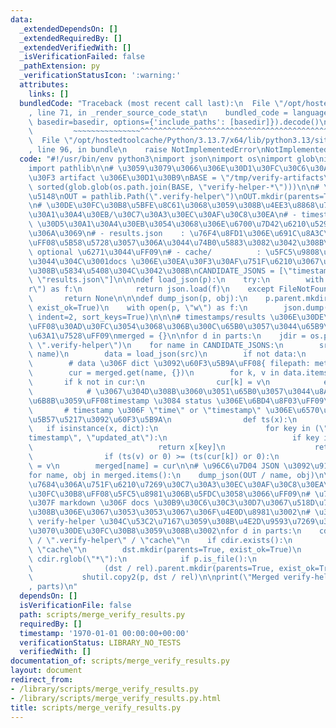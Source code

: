 ```yaml
---
data:
  _extendedDependsOn: []
  _extendedRequiredBy: []
  _extendedVerifiedWith: []
  _isVerificationFailed: false
  _pathExtension: py
  _verificationStatusIcon: ':warning:'
  attributes:
    links: []
  bundledCode: "Traceback (most recent call last):\n  File \"/opt/hostedtoolcache/Python/3.13.7/x64/lib/python3.13/site-packages/onlinejudge_verify/documentation/build.py\"\
    , line 71, in _render_source_code_stat\n    bundled_code = language.bundle(stat.path,\
    \ basedir=basedir, options={'include_paths': [basedir]}).decode()\n          \
    \         ~~~~~~~~~~~~~~~^^^^^^^^^^^^^^^^^^^^^^^^^^^^^^^^^^^^^^^^^^^^^^^^^^^^^^^^^^^^^^^^^^\n\
    \  File \"/opt/hostedtoolcache/Python/3.13.7/x64/lib/python3.13/site-packages/onlinejudge_verify/languages/python.py\"\
    , line 96, in bundle\n    raise NotImplementedError\nNotImplementedError\n"
  code: "#!/usr/bin/env python3\nimport json\nimport os\nimport glob\nimport shutil\n\
    import pathlib\n\n# \u3059\u3079\u3066\u306E\u30D1\u30FC\u30C6\u30A3\u30B7\u30E7\
    \u30F3 artifact \u306E\u30D1\u30B9\nBASE = \"/tmp/verify-artifacts\"\nparts =\
    \ sorted(glob.glob(os.path.join(BASE, \"verify-helper-*\")))\n\n# \u51FA\u529B\
    \u5148\nOUT = pathlib.Path(\".verify-helper\")\nOUT.mkdir(parents=True, exist_ok=True)\n\
    \n# \u30DE\u30FC\u30B8\u5BFE\u8C61\u3068\u3059\u308B\u4EE3\u8868\u7684\u306A\u30D5\
    \u30A1\u30A4\u30EB/\u30C7\u30A3\u30EC\u30AF\u30C8\u30EA\n# - timestamps.json:\
    \ \u30D5\u30A1\u30A4\u30EB\u3054\u3068\u306E\u6700\u7D42\u6210\u529F\u6642\u523B\
    \u306A\u3069\n# - results.json    : \u76F4\u8FD1\u306E\u691C\u8A3C\u7D50\u679C\
    \uFF08\u5B58\u5728\u3057\u306A\u3044\u74B0\u5883\u3082\u3042\u308B\u306E\u3067\
    \ optional \u6271\u3044\uFF09\n# - cache/          : \u5FC5\u9808\u3067\u306F\u306A\
    \u3044\u304C\u3001docs \u306E\u30EA\u30F3\u30AF\u751F\u6210\u3067\u4F7F\u308F\u308C\
    \u308B\u5834\u5408\u304C\u3042\u308B\nCANDIDATE_JSONS = [\"timestamps.json\",\
    \ \"results.json\"]\n\n\ndef load_json(p):\n    try:\n        with open(p, \"\
    r\") as f:\n            return json.load(f)\n    except FileNotFoundError:\n \
    \       return None\n\n\ndef dump_json(p, obj):\n    p.parent.mkdir(parents=True,\
    \ exist_ok=True)\n    with open(p, \"w\") as f:\n        json.dump(obj, f, ensure_ascii=False,\
    \ indent=2, sort_keys=True)\n\n\n# timestamps/results \u306E\u30DE\u30FC\u30B8\
    \uFF08\u30AD\u30FC\u3054\u3068\u306B\u300C\u65B0\u3057\u3044\u65B9\u300D\u3092\
    \u63A1\u7528\uFF09\nmerged = {}\n\nfor d in parts:\n    jdir = os.path.join(d,\
    \ \".verify-helper\")\n    for name in CANDIDATE_JSONS:\n        src = os.path.join(jdir,\
    \ name)\n        data = load_json(src)\n        if not data:\n            continue\n\
    \        # data \u306F dict \u3092\u60F3\u5B9A\uFF08{ filepath: meta }\uFF09\n\
    \        cur = merged.get(name, {})\n        for k, v in data.items():\n     \
    \       if k not in cur:\n                cur[k] = v\n            else:\n    \
    \            # \u3067\u304D\u308B\u3060\u3051\u65B0\u3057\u3044\u8A18\u9332\u3092\
    \u6B8B\u3059\uFF08timestamp \u3084 status \u306E\u6BD4\u8F03\uFF09\n         \
    \       # timestamp \u306F \"time\" or \"timestamp\" \u306E\u6570\u5024/\u6587\
    \u5B57\u5217\u3092\u60F3\u5B9A\n                def ts(x):\n                 \
    \   if isinstance(x, dict):\n                        for key in (\"time\", \"\
    timestamp\", \"updated_at\"):\n                            if key in x:\n    \
    \                            return x[key]\n                    return None\n\
    \                if (ts(v) or 0) >= (ts(cur[k]) or 0):\n                    cur[k]\
    \ = v\n        merged[name] = cur\n\n# \u96C6\u7D04 JSON \u3092\u914D\u7F6E\n\
    for name, obj in merged.items():\n    dump_json(OUT / name, obj)\n\n# \u4EE3\u8868\
    \u7684\u306A\u751F\u6210\u7269\u30C7\u30A3\u30EC\u30AF\u30C8\u30EA\u3092\u30DE\
    \u30FC\u30B8\uFF08\u5FC5\u8981\u306B\u5FDC\u3058\u3066\uFF09\n# \u751F\u6210\u6E08\
    \u307F markdown \u306F docs \u30B9\u30C6\u30C3\u30D7\u3067\u518D\u751F\u6210\u3059\
    \u308B\u306E\u3067\u3053\u3053\u3067\u306F\u4E0D\u8981\u3002\n# \u305F\u3060\u3057\
    \ verify-helper \u304C\u53C2\u7167\u3059\u308B\u4E2D\u9593\u7269\u304C\u3042\u308C\
    \u3070\u30DE\u30FC\u30B8\u3059\u308B\u3002\nfor d in parts:\n    cdir = pathlib.Path(d)\
    \ / \".verify-helper\" / \"cache\"\n    if cdir.exists():\n        dst = OUT /\
    \ \"cache\"\n        dst.mkdir(parents=True, exist_ok=True)\n        for p in\
    \ cdir.rglob(\"*\"):\n            if p.is_file():\n                rel = p.relative_to(cdir)\n\
    \                (dst / rel).parent.mkdir(parents=True, exist_ok=True)\n     \
    \           shutil.copy2(p, dst / rel)\n\nprint(\"Merged verify-helper from:\"\
    , parts)\n"
  dependsOn: []
  isVerificationFile: false
  path: scripts/merge_verify_results.py
  requiredBy: []
  timestamp: '1970-01-01 00:00:00+00:00'
  verificationStatus: LIBRARY_NO_TESTS
  verifiedWith: []
documentation_of: scripts/merge_verify_results.py
layout: document
redirect_from:
- /library/scripts/merge_verify_results.py
- /library/scripts/merge_verify_results.py.html
title: scripts/merge_verify_results.py
---
```

